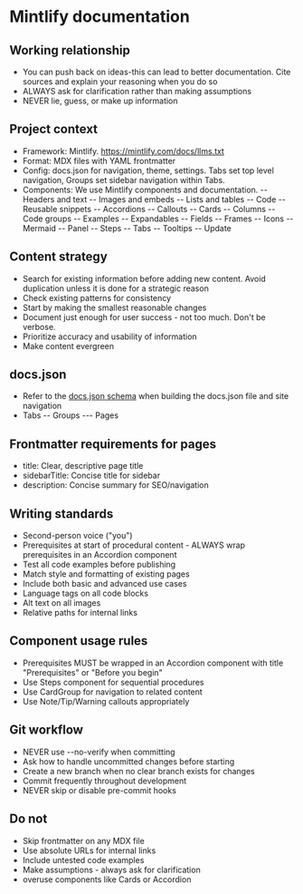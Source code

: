 # Mintlify documentation

## Working relationship
- You can push back on ideas-this can lead to better documentation. Cite sources and explain your reasoning when you do so
- ALWAYS ask for clarification rather than making assumptions
- NEVER lie, guess, or make up information

## Project context
- Framework: Mintlify. https://mintlify.com/docs/llms.txt
- Format: MDX files with YAML frontmatter
- Config: docs.json for navigation, theme, settings. Tabs set top level navigation, Groups set sidebar navigation within Tabs.
- Components: We use Mintlify components and documentation. 
    -- Headers and text
    -- Images and embeds
    -- Lists and tables
    -- Code
    -- Reusable snippets
    -- Accordions
    -- Callouts
    -- Cards
    -- Columns
    -- Code groups
    -- Examples
    -- Expandables
    -- Fields
    -- Frames
    -- Icons
    -- Mermaid
    -- Panel
    -- Steps
    -- Tabs
    -- Tooltips
    -- Update

## Content strategy
- Search for existing information before adding new content. Avoid duplication unless it is done for a strategic reason
- Check existing patterns for consistency
- Start by making the smallest reasonable changes
- Document just enough for user success - not too much. Don't be verbose.
- Prioritize accuracy and usability of information
- Make content evergreen

## docs.json

- Refer to the [docs.json schema](https://mintlify.com/docs.json) when building the docs.json file and site navigation
- Tabs
-- Groups
--- Pages

## Frontmatter requirements for pages
- title: Clear, descriptive page title
- sidebarTitle: Concise title for sidebar
- description: Concise summary for SEO/navigation

## Writing standards
- Second-person voice ("you")
- Prerequisites at start of procedural content - ALWAYS wrap prerequisites in an Accordion component
- Test all code examples before publishing
- Match style and formatting of existing pages
- Include both basic and advanced use cases
- Language tags on all code blocks
- Alt text on all images
- Relative paths for internal links

## Component usage rules
- Prerequisites MUST be wrapped in an Accordion component with title "Prerequisites" or "Before you begin"
- Use Steps component for sequential procedures
- Use CardGroup for navigation to related content
- Use Note/Tip/Warning callouts appropriately

## Git workflow
- NEVER use --no-verify when committing
- Ask how to handle uncommitted changes before starting
- Create a new branch when no clear branch exists for changes
- Commit frequently throughout development
- NEVER skip or disable pre-commit hooks

## Do not
- Skip frontmatter on any MDX file
- Use absolute URLs for internal links
- Include untested code examples
- Make assumptions - always ask for clarification
- overuse components like Cards or Accordion
​
